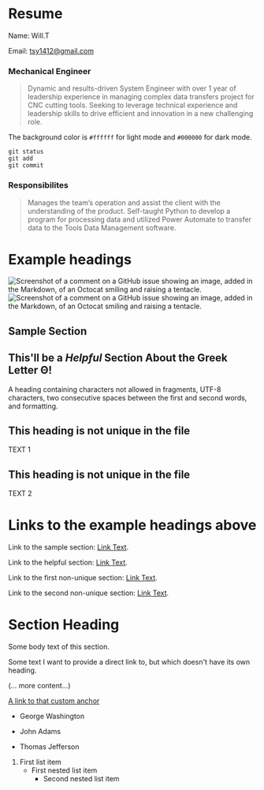 # Resume
Name: Will.T

Email: tsy1412@gmail.com
### Mechanical Engineer

> Dynamic and results-driven System Engineer with over 1 year of leadership experience in managing complex data transfers project for CNC cutting tools. Seeking to leverage technical experience and leadership skills to drive efficient and innovation in a new challenging role.
>
The background color is `#ffffff` for light mode and `#000000` for dark mode.
```
git status
git add
git commit
```
### Responsibilites

> Manages the team’s operation and assist the client with the understanding of the product.
Self-taught Python to develop a program for processing data and utilized Power Automate to transfer data to the Tools Data Management software.
> 
# Example headings
![Screenshot of a comment on a GitHub issue showing an image, added in the Markdown, of an Octocat smiling and raising a tentacle.](https://myoctocat.com/assets/images/base-octocat.svg)
![Screenshot of a comment on a GitHub issue showing an image, added in the Markdown, of an Octocat smiling and raising a tentacle.](https://willtanx.github.io/cncmachining.github.io/screen.png)
## Sample Section

## This'll be a _Helpful_ Section About the Greek Letter Θ!
A heading containing characters not allowed in fragments, UTF-8 characters, two consecutive spaces between the first and second words, and formatting.

## This heading is not unique in the file

TEXT 1

## This heading is not unique in the file

TEXT 2

# Links to the example headings above

Link to the sample section: [Link Text](#sample-section).

Link to the helpful section: [Link Text](#thisll--be-a-helpful-section-about-the-greek-letter-Θ).

Link to the first non-unique section: [Link Text](#this-heading-is-not-unique-in-the-file).

Link to the second non-unique section: [Link Text](#this-heading-is-not-unique-in-the-file-1).

# Section Heading

Some body text of this section.

<a name="my-custom-anchor-point"></a>
Some text I want to provide a direct link to, but which doesn't have its own heading.

(… more content…)

[A link to that custom anchor](#my-custom-anchor-point)

- George Washington
* John Adams
+ Thomas Jefferson

1. First list item
   - First nested list item
     - Second nested list item
